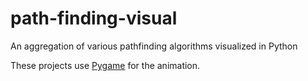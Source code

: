 # path-finding-visual
An aggregation of various pathfinding algorithms visualized in Python

These projects use [Pygame](https://web.archive.org/web/20220223214213/https://www.pygame.org/docs/) for the animation. 
